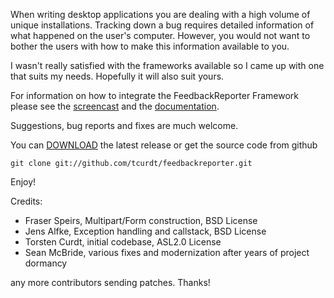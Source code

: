 When writing desktop applications you are dealing with a high volume of
unique installations. Tracking down a bug requires detailed information 
of what happened on the user's computer. However, you would not want
to bother the users with how to make this information available to you.

I wasn't really satisfied with the frameworks available so I came up with one
that suits my needs. Hopefully it will also suit yours.

For information on how to integrate the FeedbackReporter Framework please see
the [screencast][1] and the [documentation][2].

Suggestions, bug reports and fixes are much welcome.

You can [DOWNLOAD][3] the latest release or get the source code from github

    git clone git://github.com/tcurdt/feedbackreporter.git

Enjoy!


Credits:

 * Fraser Speirs, Multipart/Form construction, BSD License
 * Jens Alfke, Exception handling and callstack, BSD License
 * Torsten Curdt, initial codebase, ASL2.0 License
 * Sean McBride, various fixes and modernization after years of project dormancy

any more contributors sending patches. Thanks!

[1]: http://vafer.org/projects/feedbackreporter/screencasts/Integrating%20with%20FeedbackReporter.mov
[2]: https://github.com/tcurdt/feedbackreporter/blob/master/Documentation/Integration.md
[3]: http://vafer.org/projects/feedbackreporter/versions/1.3.0/FeedbackReporter_1.3.0.zip
